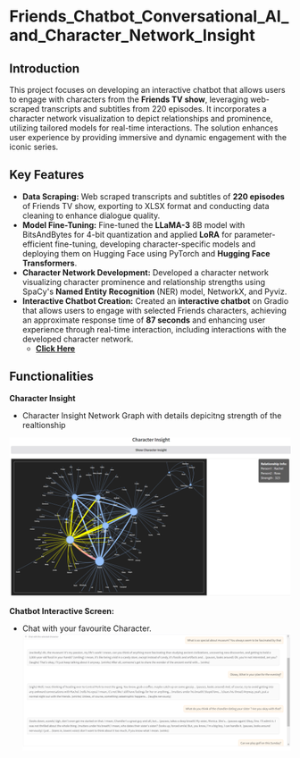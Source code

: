 ﻿# **Friends_Chatbot_Conversational_AI_and_Character_Network_Insight**


## Introduction
This project focuses on developing an interactive chatbot that allows users to engage with characters from the **Friends TV show**, leveraging web-scraped transcripts and subtitles from 220 episodes. It incorporates a character network visualization to depict relationships and prominence, utilizing tailored models for real-time interactions. The solution enhances user experience by providing immersive and dynamic engagement with the iconic series.

## Key Features
- **Data Scraping:** Web scraped transcripts and subtitles of **220 episodes** of Friends TV show, exporting to XLSX format and conducting data cleaning to enhance dialogue quality.
- **Model Fine-Tuning:** Fine-tuned the **LLaMA-3** 8B model with BitsAndBytes for 4-bit quantization and applied **LoRA** for parameter-efficient fine-tuning, developing character-specific models and deploying them on Hugging Face using PyTorch and **Hugging Face Transformers**.
- **Character Network Development:** Developed a character network visualizing character prominence and relationship strengths using SpaCy's **Named Entity Recognition** (NER) model, NetworkX, and Pyviz.
- **Interactive Chatbot Creation:** Created an **interactive chatbot** on Gradio that allows users to engage with selected Friends characters, achieving an approximate response time of **87 seconds** and enhancing user experience through real-time interaction, including interactions with the developed character network. 
  - **[Click Here](link_to_your_streamlit_app)**


## Functionalities

**Character Insight**
- Character Insight Network Graph with details depicitng strength of the realtionship 
 <img src="photos\chracter_insight.png" alt="Chatbot Display Screen" width="700" />

**Chatbot Interactive Screen:**
- Chat with your favourite Character.  
  <img src="photos/chat_ross.png" alt="Chatbot Display Screen" width="700" />




